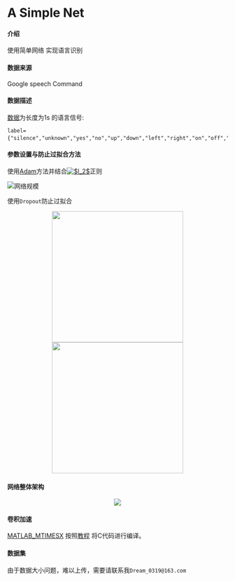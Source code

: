 # A Simple Net

#### 介绍
使用简单网络 实现语言识别

#### 数据来源
Google speech Command
#### 数据描述

[数据](http://download.tensorflow.org/data/speech_commands_v0.02.tar.gz)为长度为1s 的语言信号:
```
label={"silence","unknown","yes","no","up","down","left","right","on","off","stop","go"}；
```
#### 参数设置与防止过拟合方法

使用[Adam](https://zhuanlan.zhihu.com/p/32626442)方法并结合<a href="https://www.codecogs.com/eqnedit.php?latex=$l_2$" target="_blank"><img src="https://latex.codecogs.com/png.latex?$l_2$" title="$l_2$" /></a>正则

![网络规模](https://images.gitee.com/uploads/images/2019/0806/171750_d378e551_4938113.png "Conv.png")

使用`Dropout`防止过拟合

<div align=center><img width="300" height="300" src="https://images.gitee.com/uploads/images/2019/0806/172058_c486eecb_4938113.png"/><img width="300" height="300" src="https://images.gitee.com/uploads/images/2019/0806/172044_0a5ccd3d_4938113.png"/></div>


#### 网络整体架构
<div align=center><img  src="https://images.gitee.com/uploads/images/2019/0806/174431_b8820d56_4938113.png"/></div>

#### 卷积加速
[MATLAB_MTIMESX](https://www.mathworks.com/matlabcentral/fileexchange/25977-mtimesx-fast-matrix-multiply-with-multi-dimensional-support) 按照[教程](https://mattwang44.github.io/en/articles/MATLAB_MTIMESX/?nsukey=gAiwvE82pomcaI894d1gIDT8S2Liz5XteIoWYwp76332xCgZYOWWcJz%2FGQQ1L6Vc2k87mGbn7htoxewlzugvNT8Lp06lO0AbVOsCc%2Fm%2B2Q3zXIsQmwakcRpxCGi1%2F3jm%2FJhHsoOZ01EZMLtSVR3a%2B5v2SJA87fC%2BSBTBXZiOYPl07kvE5NZW%2BnBGSlglN9LusE8J3jpphWS4drbotXig7w%3D%3D) 将C代码进行编译。
#### 数据集

由于数据大小问题，难以上传，需要请联系我`Dream_0319@163.com`



